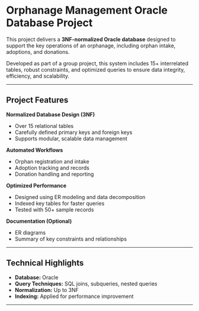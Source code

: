 # Orphanage Management Oracle Database Project

This project delivers a **3NF-normalized Oracle database** designed to support the key operations of an orphanage, including orphan intake, adoptions, and donations.

Developed as part of a group project, this system includes 15+ interrelated tables, robust constraints, and optimized queries to ensure data integrity, efficiency, and scalability.

---

## Project Features

 **Normalized Database Design (3NF)**  
- Over 15 relational tables  
- Carefully defined primary keys and foreign keys  
- Supports modular, scalable data management  

 **Automated Workflows**  
- Orphan registration and intake  
- Adoption tracking and records  
- Donation handling and reporting  

 **Optimized Performance**  
- Designed using ER modeling and data decomposition  
- Indexed key tables for faster queries  
- Tested with 50+ sample records  

 **Documentation (Optional)**  
- ER diagrams  
- Summary of key constraints and relationships  

---

##  Technical Highlights

- **Database:** Oracle  
- **Query Techniques:** SQL joins, subqueries, nested queries  
- **Normalization:** Up to 3NF  
- **Indexing:** Applied for performance improvement  

---
